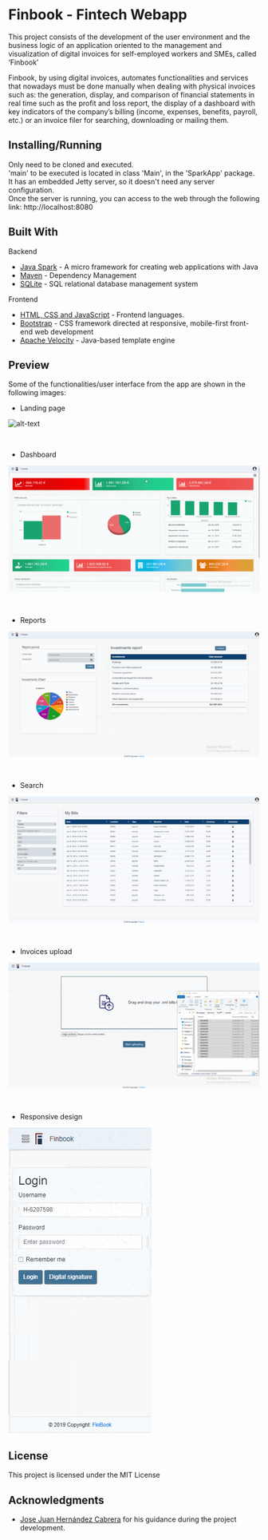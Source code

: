 # Finbook - Fintech Webapp

This project consists of the development of the user environment
and the business logic of an application oriented to the management and visualization of
digital invoices for self-employed workers and SMEs, called ‘Finbook’

Finbook, by using digital invoices, automates functionalities and services that
nowadays must be done manually when dealing with physical invoices such as: the
generation, display, and comparison of financial statements in real time such as the
profit and loss report, the display of a dashboard with key indicators of the company’s
billing (income, expenses, benefits, payroll, etc.) or an invoice filer for searching,
downloading or mailing them.

## Installing/Running

Only need to be cloned and executed.
 <br>
 'main' to be executed is located in class 'Main', in the 'SparkApp' package.
 <br>
 It has an embedded Jetty server, so it doesn't need any server configuration.
 <br>
 Once the server is running, you can access to the web through the following link: http://localhost:8080


## Built With

Backend
* [Java Spark](http://sparkjava.com/) - A micro framework for creating web applications with Java
* [Maven](https://maven.apache.org/) - Dependency Management
* [SQLite](https://www.sqlite.org/index.html) -  SQL relational database management system

Frontend
* [HTML, CSS and JavaScript]() - Frontend languages.
* [Bootstrap](https://maven.apache.org/) -  CSS framework directed at responsive, mobile-first front-end web development
* [Apache Velocity](https://velocity.apache.org/) - Java-based template engine 

## Preview
Some of the functionalities/user interface from the app are shown in the following images:

* Landing page

![alt-text](https://github.com/GerardoSant/Finbook/blob/develop/gifs/landingpage.gif)

 <br>

* Dashboard

![alt-text](https://github.com/GerardoSant/Finbook/blob/develop/gifs/dashboard.gif)

 <br>

* Reports

![alt-text](https://github.com/GerardoSant/Finbook/blob/develop/gifs/reports.gif)

 <br>

* Search 

![alt-text](https://github.com/GerardoSant/Finbook/blob/develop/gifs/search.gif)

 <br>

* Invoices upload

![alt-text](https://github.com/GerardoSant/Finbook/blob/develop/gifs/uploadbills.gif)

<br>

* Responsive design

![alt-text](https://github.com/GerardoSant/Finbook/blob/develop/gifs/responsive1.gif)


## License

This project is licensed under the MIT License

## Acknowledgments

* [Jose Juan Hernández Cabrera](https://github.com/davidtmiller) for his guidance during the project development.